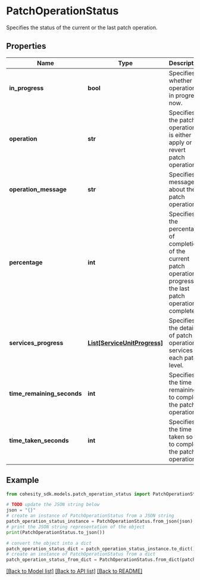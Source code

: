 # PatchOperationStatus

Specifies the status of the current or the last patch operation.

## Properties

Name | Type | Description | Notes
------------ | ------------- | ------------- | -------------
**in_progress** | **bool** | Specifies whether a operation is in progress now. | [optional] 
**operation** | **str** | Specifies the patch operation. It is either apply or revert patch operation. | [optional] 
**operation_message** | **str** | Specifies a message about the patch operation. | [optional] 
**percentage** | **int** | Specifies the percentage of completion of the current patch operation in progress or the last patch operation completed. | [optional] 
**services_progress** | [**List[ServiceUnitProgress]**](ServiceUnitProgress.md) | Specifies the details of patch operation services at each patch level. | [optional] 
**time_remaining_seconds** | **int** | Specifies the time remaining to complete the patch operation. | [optional] 
**time_taken_seconds** | **int** | Specifies the time taken so far to complete the patch operation. | [optional] 

## Example

```python
from cohesity_sdk.models.patch_operation_status import PatchOperationStatus

# TODO update the JSON string below
json = "{}"
# create an instance of PatchOperationStatus from a JSON string
patch_operation_status_instance = PatchOperationStatus.from_json(json)
# print the JSON string representation of the object
print(PatchOperationStatus.to_json())

# convert the object into a dict
patch_operation_status_dict = patch_operation_status_instance.to_dict()
# create an instance of PatchOperationStatus from a dict
patch_operation_status_from_dict = PatchOperationStatus.from_dict(patch_operation_status_dict)
```
[[Back to Model list]](../README.md#documentation-for-models) [[Back to API list]](../README.md#documentation-for-api-endpoints) [[Back to README]](../README.md)


